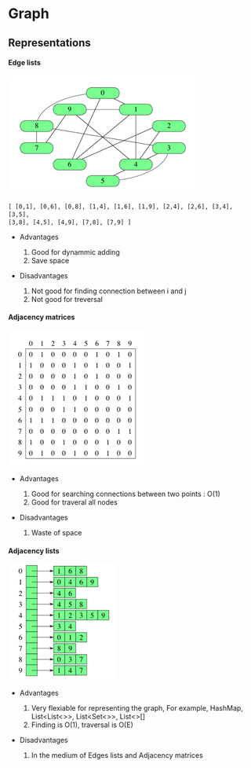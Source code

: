 # Graph

## Representations
#### Edge lists
![alt text](https://github.com/RagingPsyduck/Data-Structures-and-Algorithms-in-Java/blob/master/Graph/Pictures/edgelists.png "Logo Title Text 1")

```
[ [0,1], [0,6], [0,8], [1,4], [1,6], [1,9], [2,4], [2,6], [3,4], [3,5],
[3,8], [4,5], [4,9], [7,8], [7,9] ]
```
* Advantages 

  1. Good for dynammic adding
  2. Save space
  
* Disadvantages

  1. Not good for finding connection between i and j
  2. Not good for treversal

#### Adjacency matrices
![alt text](https://github.com/RagingPsyduck/Data-Structures-and-Algorithms-in-Java/blob/master/Graph/Pictures/adjacencymatrices.png "Logo Title Text 1")

* Advantages 

  1. Good for searching connections between two points : O(1)
  2. Good for traveral all nodes

* Disadvantages

  1. Waste of space 	
  
  
#### Adjacency lists
![alt text](https://github.com/RagingPsyduck/Data-Structures-and-Algorithms-in-Java/blob/master/Graph/Pictures/adjacencylist.png "Logo Title Text 1")

* Advantages
  1. Very flexiable for representing the graph, For example, HashMap, List<List<>>, List<Set<>>, List<>[]
  2. Finding is O(1), traversal is O(E) 
  
* Disadvantages 
  1. In the medium of Edges lists and Adjacency matrices
